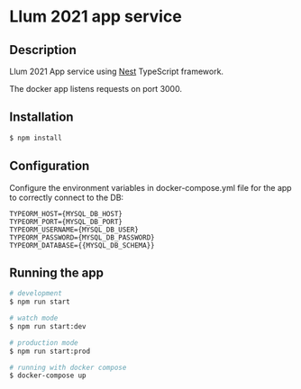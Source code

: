 # Llum 2021 app service

## Description

Llum 2021 App service using [Nest](https://github.com/nestjs/nest) TypeScript framework. 

The docker app listens requests on port 3000.

## Installation

```bash
$ npm install
```

## Configuration

Configure the environment variables in docker-compose.yml file for the app to correctly connect to the DB:

```
TYPEORM_HOST={MYSQL_DB_HOST}
TYPEORM_PORT={MYSQL_DB_PORT}
TYPEORM_USERNAME={MYSQL_DB_USER}
TYPEORM_PASSWORD={MYSQL_DB_PASSWORD}
TYPEORM_DATABASE={{MYSQL_DB_SCHEMA}}
```

## Running the app

```bash
# development
$ npm run start

# watch mode
$ npm run start:dev

# production mode
$ npm run start:prod

# running with docker compose
$ docker-compose up
```

